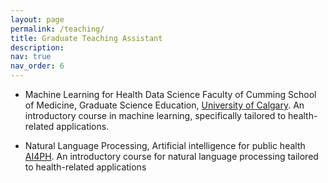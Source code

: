 ```yaml
---
layout: page
permalink: /teaching/
title: Graduate Teaching Assistant
description:
nav: true
nav_order: 6
---
```


- Machine Learning for Health Data Science Faculty of Cumming School of Medicine, Graduate Science Education, [University of Calgary](https://www.ucalgary.ca). An introductory course in machine learning, specifically tailored to health-related applications.

- Natural Language Processing,  Artificial  intelligence for public health [AI4PH](https://ai4ph-hrtp.ca). An introductory course for natural  language processing tailored to health-related applications
